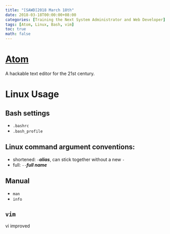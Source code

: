 ```yaml
---
title: "[SAWD]2018 March 18th"
date: 2018-03-18T00:00:00+08:00
categories: [Training the Next System Administrator and Web Developer]
tags: [Atom, Linux, Bash, vim]
toc: true
math: false
---
```


# [Atom](https://superdanby.github.io/Blog/atom-text-editor.html)

A hackable text editor for the 21st century.

# Linux Usage

## Bash settings

-	`.bashrc`
-	`.bash_profile`

## Linux command argument conventions:

-	shortened: `-`***alias***, can stick together without a new `-`
-	full: `--`***full name***

## Manual

-	`man`
-	`info`

## `vim`

vi improved
